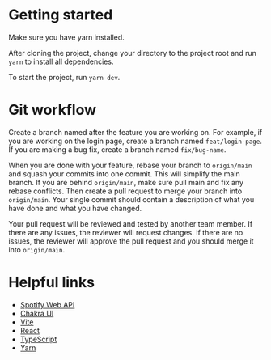 # Getting started

Make sure you have yarn installed.

After cloning the project, change your directory to the project root and run `yarn` to install all dependencies.

To start the project, run `yarn dev`.

# Git workflow

Create a branch named after the feature you are working on. For example, if you are working on the login page, create a branch named `feat/login-page`. If you are making a bug fix, create a branch named `fix/bug-name`.

When you are done with your feature, rebase your branch to `origin/main` and squash your commits into one commit. This will simplify the main branch. If you are behind `origin/main`, make sure pull main and fix any rebase conflicts. Then create a pull request to merge your branch into `origin/main`. Your single commit should contain a description of what you have done and what you have changed.

Your pull request will be reviewed and tested by another team member. If there are any issues, the reviewer will request changes. If there are no issues, the reviewer will approve the pull request and you should merge it into `origin/main`.

# Helpful links

- [Spotify Web API](https://developer.spotify.com/documentation/web-api/)
- [Chakra UI](https://chakra-ui.com/)
- [Vite](https://vitejs.dev/)
- [React](https://reactjs.org/)
- [TypeScript](https://www.typescriptlang.org/)
- [Yarn](https://yarnpkg.com/)